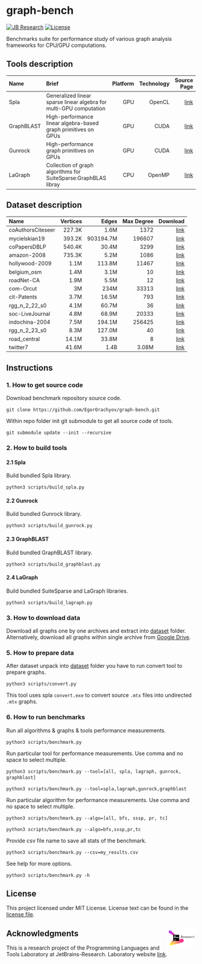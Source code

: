 # graph-bench

[![JB Research](https://jb.gg/badges/research-flat-square.svg)](https://research.jetbrains.org/)
[![License](https://img.shields.io/badge/license-MIT-blue)](https://github.com/JetBrains-Research/spla-bench/blob/master/LICENSE.md)

Benchmarks suite for performance study of various graph analysis frameworks for CPU/GPU computations.

## Tools description

| Name       | Brief                                                              | Platform | Technology |                                        Source Page |
|:-----------|:-------------------------------------------------------------------|---------:|-----------:|---------------------------------------------------:|
| Spla       | Generalized linear sparse linear algebra for multi-GPU computation |      GPU |     OpenCL | [link](https://github.com/JetBrains-Research/spla) |
| GraphBLAST | High-performance linear algebra-based graph primitives on GPUs     |      GPU |       CUDA |      [link](https://github.com/gunrock/graphblast) |
| Gunrock    | High-performance graph primitives on GPUs                          |      GPU |       CUDA |         [link](https://github.com/gunrock/gunrock) |
| LaGraph    | Collection of graph algorithms for SuiteSparse:GraphBLAS libray    |      CPU |     OpenMP |       [link](https://github.com/GraphBLAS/LAGraph) |

## Dataset description

| Name              | Vertices |     Edges | Max Degree |                                                                                                                             Download |
|:------------------|---------:|----------:|-----------:|-------------------------------------------------------------------------------------------------------------------------------------:|
| coAuthorsCiteseer |   227.3K |      1.6M |       1372 |                                    [link](https://suitesparse-collection-website.herokuapp.com/MM/DIMACS10/coAuthorsCiteseer.tar.gz) |
| mycielskian19     |   393.2K | 903194.7M |     196607 |                                                                               [link](http://sparse.tamu.edu/Mycielski/mycielskian19) |
| coPapersDBLP      |   540.4K |     30.4M |       3299 |                                         [link](https://suitesparse-collection-website.herokuapp.com/MM/DIMACS10/coPapersDBLP.tar.gz) |
| amazon-2008       |   735.3K |      5.2M |       1086 |                                                                                       [link](http://sparse.tamu.edu/LAW/amazon-2008) |
| hollywood-2009    |     1.1M |    113.8M |      11467 |                                            [link](https://suitesparse-collection-website.herokuapp.com/MM/LAW/hollywood-2009.tar.gz) |
| belgium_osm       |     1.4M |      3.1M |         10 |                                                                                  [link](http://sparse.tamu.edu/DIMACS10/belgium_osm) |
| roadNet-CA        |     1.9M |      5.5M |         12 |                                               [link](https://suitesparse-collection-website.herokuapp.com/MM/SNAP/roadNet-CA.tar.gz) |
| com-Orcut         |       3M |      234M |      33313 |                                                [link](https://suitesparse-collection-website.herokuapp.com/MM/SNAP/com-Orkut.tar.gz) |
| cit-Patents       |     3.7M |     16.5M |        793 |                                              [link](https://suitesparse-collection-website.herokuapp.com/MM/SNAP/cit-Patents.tar.gz) |
| rgg_n_2_22_s0     |     4.1M |     60.7M |         36 |                                        [link](https://suitesparse-collection-website.herokuapp.com/MM/DIMACS10/rgg_n_2_22_s0.tar.gz) |
| soc-LiveJournal   |     4.8M |     68.9M |      20333 |                                         [link](https://suitesparse-collection-website.herokuapp.com/MM/SNAP/soc-LiveJournal1.tar.gz) |
| indochina-2004    |     7.5M |    194.1M |     256425 |                                            [link](https://suitesparse-collection-website.herokuapp.com/MM/LAW/indochina-2004.tar.gz) |
| rgg_n_2_23_s0     |     8.3M |    127.0M |         40 |                                        [link](https://suitesparse-collection-website.herokuapp.com/MM/DIMACS10/rgg_n_2_23_s0.tar.gz) |
| road_central      |    14.1M |     33.8M |          8 |                                                                                 [link](http://sparse.tamu.edu/DIMACS10/road_central) |
| twitter7          |    41.6M |      1.4B |      3.08M |                                                                                         [link](http://sparse.tamu.edu/SNAP/twitter7) |

## Instructions

### 1. How to get source code

Download benchmark repository source code.

```shell
git clone https://github.com/EgorOrachyov/graph-bench.git
```

Within repo folder init git submodule to get all source code of tools.

```shell
git submodule update --init --recursive
```

### 2. How to build tools

#### 2.1 Spla

Build bundled Spla library.

```shell
python3 scripts/build_spla.py
```

#### 2.2 Gunrock

Build bundled Gunrock library.

```shell
python3 scripts/build_gunrock.py
```

#### 2.3 GraphBLAST

Build bundled GraphBLAST library.

```shell
python3 scripts/build_graphblast.py
```

#### 2.4 LaGraph

Build bundled SuiteSparse and LaGraph libraries.

```shell
python3 scripts/build_lagraph.py
```

### 3. How to download data

Download all graphs one by one archives and extract into [dataset](./dataset) folder.
Alternatively, download all graphs within single archive
from [Google Drive](https://drive.google.com/file/d/14RHaC_Ze_qoeb2GuhXOkirVaTvkRlv35/view?usp=share_link).

### 5. How to prepare data

After dataset unpack into [dataset](./dataset) folder you have to run convert tool to prepare graphs.

```shell
python3 scripts/convert.py
```

This tool uses spla `convert.exe` to convert source `.mtx` files into undirected `.mtx` graphs.

### 6. How to run benchmarks

Run all algorithms & graphs & tools performance measurements.

```shell
python3 scripts/benchmark.py
```

Run particular tool for performance measurements. Use comma and no space to select multiple.

```shell
python3 scripts/benchmark.py --tool=[all, spla, lagraph, gunrock, graphblast]
```

```shell
python3 scripts/benchmark.py --tool=spla,lagraph,gunrock,graphblast
```

Run particular algorithm for performance measurements. Use comma and no space to select multiple.

```shell
python3 scripts/benchmark.py --algo=[all, bfs, sssp, pr, tc]
```

```shell
python3 scripts/benchmark.py --algo=bfs,sssp,pr,tc
```

Provide csv file name to save all stats of the benchmark.

```shell
python3 scripts/benchmark.py --csv=my_results.csv
```

See help for more options.

```shell
python3 scripts/benchmark.py -h
```

## License

This project licensed under MIT License. License text can be found in the
[license file](./LICENSE.md).

## Acknowledgments <img align="right" width="15%" src="https://github.com/EgorOrachyov/graph-bench/raw/main/docs/jetbrains-logo.png?raw=true&sanitize=true">

This is a research project of the Programming Languages and Tools Laboratory
at JetBrains-Research. Laboratory website [link](https://research.jetbrains.org/groups/plt_lab/).